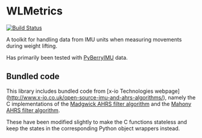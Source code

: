 # WLMetrics

[![Build Status](https://travis-ci.org/hbldh/wlmetrics.svg?branch=master)](https://travis-ci.org/hbldh/wlmetrics)

A toolkit for handling data from IMU units when measuring movements during weight lifting.

Has primarily been tested with [PyBerryIMU](http://github.com/hbldh/pyberryimu) data. 

## Bundled code

This library includes bundled code from [x-io Technologies webpage]
(http://www.x-io.co.uk/open-source-imu-and-ahrs-algorithms/), namely the C implementations
of the [Madgwick AHRS filter algorithm](http://www.x-io.co.uk/res/doc/madgwick_internal_report.pdf) 
and the [Mahony AHRS filter algorithm](http://ieeexplore.ieee.org/stamp/stamp.jsp?tp=&arnumber=4608934). 

These have been modified slightly to make the C functions stateless and keep the states in the
corresponding Python object wrappers instead.


